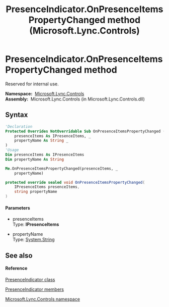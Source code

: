 ﻿---
title: PresenceIndicator.OnPresenceItemsPropertyChanged method  (Microsoft.Lync.Controls)
TOCTitle: 'OnPresenceItemsPropertyChanged method '
ms:assetid: M:Microsoft.Lync.Controls.PresenceIndicator.OnPresenceItemsPropertyChanged(Microsoft.Lync.Controls.Internal.Model.IPresenceItems,System.String)_DI_3_UC_OCS14MrefLyncWPF
ms:mtpsurl: https://msdn.microsoft.com/en-us/library/microsoft.lync.controls.presenceindicator.onpresenceitemspropertychanged(v=office.15)
ms:contentKeyID: 48602043
ms.date: 07/28/2014
mtps_version: v=office.15
f1_keywords:
- Microsoft.Lync.Controls.PresenceIndicator.OnPresenceItemsPropertyChanged
dev_langs:
- CSharp
- JScript
- VB
- other
---

# PresenceIndicator.OnPresenceItemsPropertyChanged method

Reserved for internal use.

**Namespace:**  [Microsoft.Lync.Controls](microsoft-lync-controls-namespace_1.md)  
**Assembly:**  Microsoft.Lync.Controls (in Microsoft.Lync.Controls.dll)

## Syntax

``` vb
'Declaration
Protected Overrides NotOverridable Sub OnPresenceItemsPropertyChanged ( _
    presenceItems As IPresenceItems, _
    propertyName As String _
)
'Usage
Dim presenceItems As IPresenceItems
Dim propertyName As String

Me.OnPresenceItemsPropertyChanged(presenceItems, _
    propertyName)
```

``` csharp
protected override sealed void OnPresenceItemsPropertyChanged(
    IPresenceItems presenceItems,
    string propertyName
)
```

#### Parameters

  - presenceItems  
    Type: **IPresenceItems**  

<!-- end list -->

  - propertyName  
    Type: [System.String](http://msdn2.microsoft.com/en-us/library/s1wwdcbf)  

## See also

#### Reference

[PresenceIndicator class](presenceindicator-class-microsoft-lync-controls_1.md)

[PresenceIndicator members](presenceindicator-members-microsoft-lync-controls_1.md)

[Microsoft.Lync.Controls namespace](microsoft-lync-controls-namespace_1.md)

